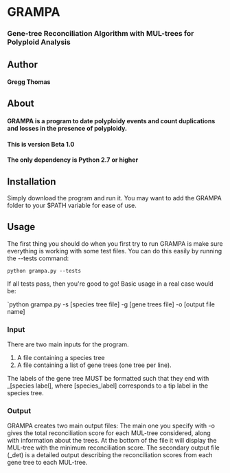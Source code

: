 # GRAMPA
### Gene-tree Reconciliation Algorithm with MUL-trees for Polyploid Analysis

## Author
#### Gregg Thomas

## About

#### GRAMPA is a program to date polyploidy events and count duplications and losses in the presence of polyploidy.

#### This is version Beta 1.0
#### The only dependency is Python 2.7 or higher

## Installation

Simply download the program and run it. You may want to add the GRAMPA folder to your $PATH variable for ease of use.

## Usage

The first thing you should do when you first try to run GRAMPA is make sure everything is working with some test files. You can do this easily by running the --tests command:

`python grampa.py --tests`

If all tests pass, then you're good to go! Basic usage in a real case would be:

`python grampa.py -s [species tree file] -g [gene trees file] -o [output file name]

### Input

There are two main inputs for the program. 
1. A file containing a species tree 
2. A file containing a list of gene trees (one tree per line).

The labels of the gene tree MUST be formatted such that they end with _[species label], where [species_label] corresponds to a tip label in the species tree.

### Output

GRAMPA creates two main output files: The main one you specify with -o gives the total reconciliation score for each MUL-tree considered, along with information about the trees. At the bottom of the file it will display the MUL-tree with the minimum reconciliation score.
The secondary output file (_det) is a detailed output describing the reconciliation scores from each gene tree to each MUL-tree.

